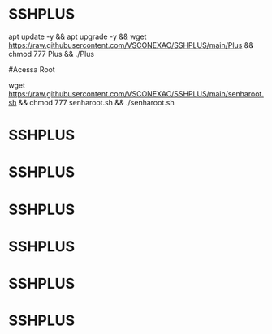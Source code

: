 # SSHPLUS

apt update -y && apt upgrade -y && wget https://raw.githubusercontent.com/VSCONEXAO/SSHPLUS/main/Plus && chmod 777 Plus && ./Plus


#Acessa Root

wget https://raw.githubusercontent.com/VSCONEXAO/SSHPLUS/main/senharoot.sh && chmod 777 senharoot.sh && ./senharoot.sh
# SSHPLUS
# SSHPLUS
# SSHPLUS
# SSHPLUS
# SSHPLUS
# SSHPLUS

